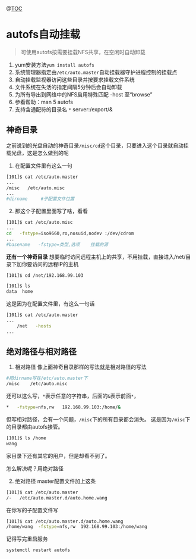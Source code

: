 @[TOC](目录)

# autofs自动挂载
>可使用autofs按需要挂载NFS共享，在空闲时自动卸载

1. yum安装方法`yum install autofs`
2. 系统管理器指定由`/etc/auto.master`自动挂载器守护进程控制的挂载点
3. 自动挂载监视器访问这些目录并按要求挂载文件系统
4. 文件系统在失活的指定间隔5分钟后会自动卸载
5. 为所有导出到网络中的NFS启用特殊匹配 -host 至“browse”
6. 参看帮助：man 5 autofs
7. 支持含通配符的目录名
    `*` server:/export/&

## 神奇目录
之前说到的光盘自动的神奇目录`/misc/cd`这个目录，只要进入这个目录就自动挂载光盘，这是怎么做到的呢
1. 在配置文件里有这么一句
```sh
[101]$ cat /etc/auto.master
...
/misc   /etc/auto.misc
...
#dirname     #子配置文件位置
```

2. 那这个子配置里面写了啥，看看
```sh
[101]$ cat /etc/auto.misc
...
cd   -fstype=iso9660,ro,nosuid,nodev :/dev/cdrom
...
#basename   -fstype=类型,选项    挂载的源
```

**还有一个神奇目录**
想要临时访问远程主机上的共享，不用挂载，直接进入/net/目录下加你要访问的远程IP的主机
```sh
[101]$ cd /net/192.168.99.103

[101]$ ls
data  home
```

这是因为在配置文件里，有这么一句话
```sh
[101]$ cat /etc/auto.master
...
    /net   -hosts
...
```

## 绝对路径与相对路径
1. 相对路径
像上面神奇目录那样的写法就是相对路径的写法
```sh
#把dirname写在/etc/auto.master下
/misc    /etc/auto.misc
```
还可以这么写，`*`表示任意的字符串，后面的`&`表示前面`*`，
```sh
*   -fstype=nfs,rw   192.168.99.103:/home/&
```

但写相对路径，会有一个问题，`/misc`下的所有目录都会消失。 这是因为`/misc`下的目录都由autofs接管。
```sh
[101]$ ls /home
wang
```
家目录下还有其它的用户，但是却看不到了。

怎么解决呢？用绝对路径

2. 绝对路径
master配置文件加上这条
```sh
[101]$ cat /etc/auto.master
/-   /etc/auto.master.d/auto.home.wang
```
在你写的子配置文件写
```sh
[101]$ cat /etc/auto.master.d/auto.home.wang
/home/wang  -fstype=nfs,rw  192.168.99.103:/home/wang
```

记得写完重启服务
```sh
systemctl restart autofs
```
